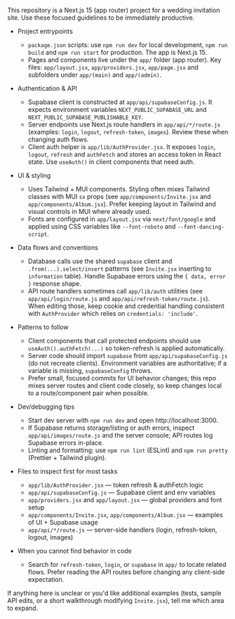 This repository is a Next.js 15 (app router) project for a wedding invitation site. Use these focused guidelines to be immediately productive.

- Project entrypoints
    - `package.json` scripts: use `npm run dev` for local development, `npm run build` and `npm run start` for production. The app is Next.js 15.
    - Pages and components live under the `app/` folder (app router). Key files: `app/layout.jsx`, `app/providers.jsx`, `app/page.jsx` and subfolders under `app/(main)` and `app/(admin)`.

- Authentication & API
    - Supabase client is constructed at `app/api/supabaseConfig.js`. It expects environment variables `NEXT_PUBLIC_SUPABASE_URL` and `NEXT_PUBLIC_SUPABASE_PUBLISHABLE_KEY`.
    - Server endpoints use Next.js route handlers in `app/api/*/route.js` (examples: `login`, `logout`, `refresh-token`, `images`). Review these when changing auth flows.
    - Client auth helper is `app/lib/AuthProvider.jsx`. It exposes `login`, `logout`, `refresh` and `authFetch` and stores an access token in React state. Use `useAuth()` in client components that need auth.

- UI & styling
    - Uses Tailwind + MUI components. Styling often mixes Tailwind classes with MUI `sx` props (see `app/components/Invite.jsx` and `app/components/Album.jsx`). Prefer keeping layout in Tailwind and visual controls in MUI where already used.
    - Fonts are configured in `app/layout.jsx` via `next/font/google` and applied using CSS variables like `--font-roboto` and `--font-dancing-script`.

- Data flows and conventions
    - Database calls use the shared `supabase` client and `.from(...).select/insert` patterns (see `Invite.jsx` inserting to `information` table). Handle Supabase errors using the `{ data, error }` response shape.
    - API route handlers sometimes call `app/lib/auth` utilities (see `app/api/login/route.js` and `app/api/refresh-token/route.js`). When editing those, keep cookie and credential handling consistent with `AuthProvider` which relies on `credentials: 'include'`.

- Patterns to follow
    - Client components that call protected endpoints should use `useAuth().authFetch(...)` so token-refresh is applied automatically.
    - Server code should import `supabase` from `app/api/supabaseConfig.js` (do not recreate clients). Environment variables are authoritative; if a variable is missing, `supabaseConfig` throws.
    - Prefer small, focused commits for UI behavior changes; this repo mixes server routes and client code closely, so keep changes local to a route/component pair when possible.

- Dev/debugging tips
    - Start dev server with `npm run dev` and open http://localhost:3000.
    - If Supabase returns storage/listing or auth errors, inspect `app/api/images/route.js` and the server console; API routes log Supabase errors in-place.
    - Linting and formatting: use `npm run lint` (ESLint) and `npm run pretty` (Prettier + Tailwind plugin).

- Files to inspect first for most tasks
    - `app/lib/AuthProvider.jsx` — token refresh & authFetch logic
    - `app/api/supabaseConfig.js` — Supabase client and env variables
    - `app/providers.jsx` and `app/layout.jsx` — global providers and font setup
    - `app/components/Invite.jsx`, `app/components/Album.jsx` — examples of UI + Supabase usage
    - `app/api/*/route.js` — server-side handlers (login, refresh-token, logout, images)

- When you cannot find behavior in code
    - Search for `refresh-token`, `login`, or `supabase` in `app/` to locate related flows. Prefer reading the API routes before changing any client-side expectation.

If anything here is unclear or you'd like additional examples (tests, sample API edits, or a short walkthrough modifying `Invite.jsx`), tell me which area to expand.
